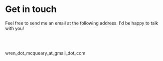 # Get in touch

Feel free to send me an email at the following address.  I'd be happy to talk with you!

<br/><br/>

wren_dot_mcqueary_at_gmail_dot_com
